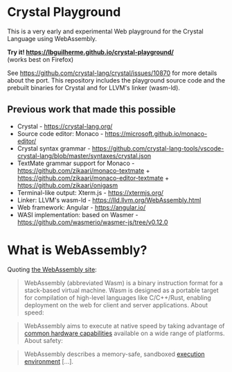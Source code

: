 # Crystal Playground

This is a very early and experimental Web playground for the Crystal Language using WebAssembly.

**Try it! https://lbguilherme.github.io/crystal-playground/**  
(works best on Firefox)

See https://github.com/crystal-lang/crystal/issues/10870 for more details about the port. This repository includes the playground source code and the prebuilt binaries for Crystal and for LLVM's linker (wasm-ld).

## Previous work that made this possible

- Crystal - https://crystal-lang.org/
- Source code editor: Monaco - https://microsoft.github.io/monaco-editor/
- Crystal syntax grammar - https://github.com/crystal-lang-tools/vscode-crystal-lang/blob/master/syntaxes/crystal.json
- TextMate grammar support for Monaco - https://github.com/zikaari/monaco-textmate + https://github.com/zikaari/monaco-editor-textmate + https://github.com/zikaari/onigasm
- Terminal-like output: Xterm.js - https://xtermjs.org/
- Linker: LLVM's wasm-ld - https://lld.llvm.org/WebAssembly.html
- Web framework: Angular - https://angular.io/
- WASI implementation: based on Wasmer - https://github.com/wasmerio/wasmer-js/tree/v0.12.0

# What is WebAssembly?

Quoting [the WebAssembly site](https://webassembly.org/):

> WebAssembly (abbreviated Wasm) is a binary instruction format for a
> stack-based virtual machine. Wasm is designed as a portable target
> for compilation of high-level languages like C/C++/Rust, enabling
> deployment on the web for client and server applications.
About speed:

> WebAssembly aims to execute at native speed by taking advantage of
> [common hardware
> capabilities](https://webassembly.org/docs/portability/#assumptions-for-efficient-execution)
> available on a wide range of platforms.
About safety:

> WebAssembly describes a memory-safe, sandboxed [execution
> environment](https://webassembly.org/docs/semantics/#linear-memory) […].
